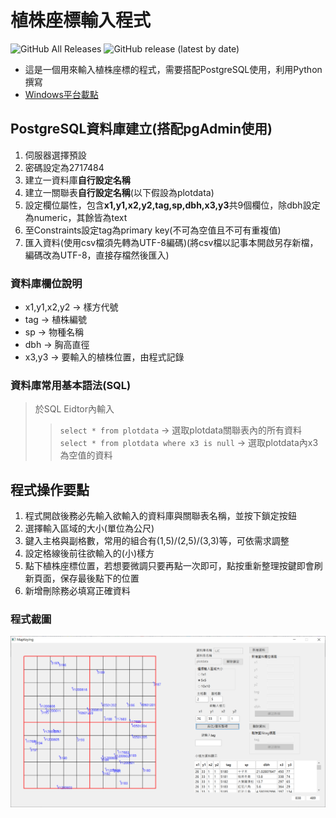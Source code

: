 # 植株座標輸入程式  
![GitHub All Releases](https://img.shields.io/github/downloads/leeyaowen/Mapkeying_python/total?color=green) ![GitHub release (latest by date)](https://img.shields.io/github/v/release/leeyaowen/Mapkeying_python?color=green)
* 這是一個用來輸入植株座標的程式，需要搭配PostgreSQL使用，利用Python撰寫  
* [Windows平台載點](https://github.com/leeyaowen/Mapkeying_python/releases)  

## PostgreSQL資料庫建立(搭配pgAdmin使用)
1. 伺服器選擇預設
2. 密碼設定為2717484
3. 建立一資料庫**自行設定名稱**
4. 建立一關聯表**自行設定名稱**(以下假設為plotdata)
5. 設定欄位屬性，包含**x1,y1,x2,y2,tag,sp,dbh,x3,y3**共9個欄位，除dbh設定為numeric，其餘皆為text  
6. 至Constraints設定tag為primary key(不可為空值且不可有重複值)
7. 匯入資料(使用csv檔須先轉為UTF-8編碼)(將csv檔以記事本開啟另存新檔，編碼改為UTF-8，直接存檔然後匯入)

### 資料庫欄位說明
* x1,y1,x2,y2 -> 樣方代號
* tag -> 植株編號
* sp -> 物種名稱
* dbh -> 胸高直徑
* x3,y3 -> 要輸入的植株位置，由程式記錄

### 資料庫常用基本語法(SQL)
> 於SQL Eidtor內輸入
>> `select * from plotdata` -> 選取plotdata關聯表內的所有資料  
>> `select * from plotdata where x3 is null` -> 選取plotdata內x3為空值的資料

## 程式操作要點  
1. 程式開啟後務必先輸入欲輸入的資料庫與關聯表名稱，並按下鎖定按鈕  
2. 選擇輸入區域的大小(單位為公尺)    
3. 鍵入主格與副格數，常用的組合有(1,5)/(2,5)/(3,3)等，可依需求調整  
4. 設定格線後前往欲輸入的(小)樣方  
5. 點下植株座標位置，若想要微調只要再點一次即可，點按重新整理按鍵即會刷新頁面，保存最後點下的位置  
6. 新增刪除務必填寫正確資料  

### 程式截圖  
![](Mapkeying_python_picture/program_view.PNG)
